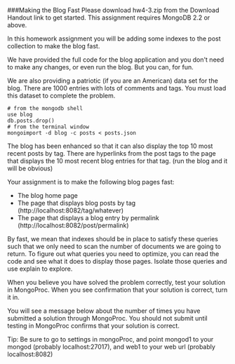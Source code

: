 ###Making the Blog Fast
Please download hw4-3.zip from the Download Handout link to get started. This assignment requires MongoDB 2.2 or above.

In this homework assignment you will be adding some indexes to the post collection to make the blog fast.

We have provided the full code for the blog application and you don't need to make any changes, or even run the blog. But you can, for fun.

We are also providing a patriotic (if you are an American) data set for the blog. There are 1000 entries with lots of comments and tags. You must load this dataset to complete the problem.

```
# from the mongodb shell
use blog
db.posts.drop()
# from the terminal window
mongoimport -d blog -c posts < posts.json
```

The blog has been enhanced so that it can also display the top 10 most recent posts by tag. There are hyperlinks from the post tags to the page that displays the 10 most recent blog entries for that tag. (run the blog and it will be obvious)

Your assignment is to make the following blog pages fast:
- The blog home page
- The page that displays blog posts by tag (http://localhost:8082/tag/whatever)
- The page that displays a blog entry by permalink (http://localhost:8082/post/permalink)

By fast, we mean that indexes should be in place to satisfy these queries such that we only need to scan the number of documents we are going to return.
To figure out what queries you need to optimize, you can read the code and see what it does to display those pages. Isolate those queries and use explain to explore.

When you believe you have solved the problem correctly, test your solution in MongoProc. When you see confirmation that your solution is correct, turn it in.

You will see a message below about the number of times you have submitted a solution through MongoProc. You should not submit until testing in MongoProc confirms that your solution is correct.

Tip: Be sure to go to settings in mongoProc, and point mongod1 to your mongod (probably localhost:27017), and web1 to your web url (probably localhost:8082)
